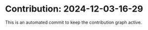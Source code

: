 # Contribution: 2024-12-03-16-29
This is an automated commit to keep the contribution graph active.
